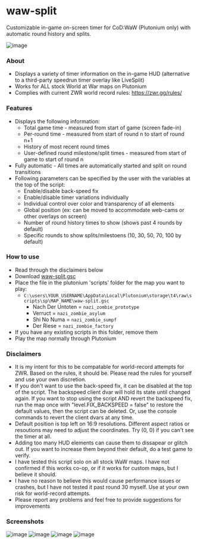 # waw-split
Customizable in-game on-screen timer for CoD:WaW (Plutonium only) with automatic round history and splits.

![image](https://github.com/user-attachments/assets/1dbf021c-0201-4617-a50a-199113c05bc8)

### About
- Displays a variety of timer information on the in-game HUD (alternative to a third-party speedrun timer overlay like LiveSplit)
- Works for ALL stock World at War maps on Plutonium
- Complies with current ZWR world record rules: https://zwr.gg/rules/

### Features
- Displays the following information:
  - Total game time - measured from start of game (screen fade-in)
  - Per-round time - measured from start of round n to start of round n+1
  - History of most recent round times
  - User-defined round milestone/split times - measured from start of game to start of round n
- Fully automatic - All times are automatically started and split on round transitions
- Following parameters can be specified by the user with the variables at the top of the script:
  - Enable/disable back-speed fix
  - Enable/disable timer variations individually
  - Individual control over color and transparency of all elements
  - Global position (ex: can be moved to accommodate web-cams or other overlays on screen)
  - Number of round history times to show (shows past 4 rounds by default)
  - Specific rounds to show splits/milestoens (10, 30, 50, 70, 100 by default)

### How to use
- Read through the disclaimers below
- Download [waw-split.gsc](https://github.com/lsr1006/waw-split/releases/download/v1.1/waw-split.gsc)
- Place the file in the plutonium 'scripts' folder for the map you want to play:
  - `C:\users\YOUR_USERNAME\AppData\Local\Plutonium\storage\t4\raw\scripts\sp\MAP_NAME\waw-split.gsc`
    - Nach Der Untoten = `nazi_zombie_prototype`
    - Verruct = `nazi_zombie_asylum`
    - Shi No Numa = `nazi_zombie_sumpf`
    - Der Riese = `nazi_zombie_factory`
- If you have any existing scripts in this folder, remove them
- Play the map normally through Plutonium

### Disclaimers
- It is my intent for this to be compatable for world-record attempts for ZWR. Based on the rules, it should be. Please read the rules for yourself and use your own discretion.
- If you don't want to use the back-speed fix, it can be disabled at the top of the script. The backspeed client dvar will hold its state until changed again. If you want to stop using the script AND revert the backspeed fix, run the map once with "level.FIX_BACKSPEED = false" to restore the default values, then the script can be deleted. Or, use the console commands to revert the client dvars at any time.
- Default position is top left on 16:9 resolutions. Different aspect ratios or resoutions may need to adjust the coordinates. Try (0, 0) if you can't see the timer at all.
- Adding too many HUD elements can cause them to dissapear or glitch out. If you want to increase them beyond their default, do a test game to verify.
- I have tested this script solo on all stock WaW maps. I have not confirmed if this works co-op, or if it works for custom maps, but I believe it should.
- I have no reason to believe this would cause performance issues or crashes, but I have not tested it past round 30 myself. Use at your own risk for world-record attempts.
- Please report any problems and feel free to provide suggestions for improvements

### Screenshots
![image](https://github.com/user-attachments/assets/45c90196-bd33-4177-b848-5d1945c95739)
![image](https://github.com/user-attachments/assets/4fb6adef-7d84-4271-ae30-22150d7efae9)
![image](https://github.com/user-attachments/assets/1a8e5c44-3666-4ad9-a2bf-15dd497e8699)
![image](https://github.com/user-attachments/assets/95339bd0-99a4-4970-9eb6-4e84d1e3bab5)

